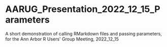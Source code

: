 # AARUG_Presentation_2022_12_15_Parameters
A short demonstration of calling RMarkdown files and passing parameters, for the Ann Arbor R Users' Group Meeting, 2022_12_15

